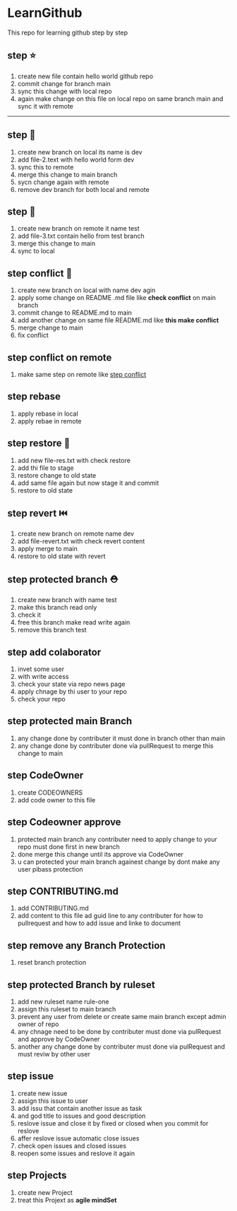 # LearnGithub
This repo for learning github step by step
## step ⭐ 
1. create new file contain hello world github repo
2. commit change for branch main
3. sync this change with local repo
4. again make change on this file on local repo on same branch main and sync it with remote
---
## step 🏃 
1. create new branch on local its name is dev
2. add file-2.text with hello world form dev
3. sync this to remote
4. merge this change to main branch
5. sycn change again with remote
6. remove dev branch for both local and remote
## step 🔽
1. create new branch on remote it name test
2. add file-3.txt contain hello from test branch
3. merge this change to main
4. sync to local
## step conflict 🎊
1. create new branch on local with name dev agin
2. apply some change on README .md file like **check conflict** on main branch
3. commit change to README.md to main
4. add another change on same file README.md like **this make conflict**
5. merge change to main
6. fix conflict
## step conflict on remote 
1. make same step on remote like [step conflict](#step-conflict-)
## step rebase 
1. apply rebase in local
2. apply rebae in remote
## step restore 🚻  
1. add new file-res.txt with check restore
2. add thi file to stage
3. restore change to old state
4. add same file again but now stage it and commit
5. restore to old state
## step revert ⏮️
1. create new branch on remote name dev
2. add file-revert.txt with check revert content
3. apply merge to main
4. restore to old state with revert
## step protected branch ⛑️
1. create new branch with name test
2. make this branch read only
3. check it
4. free this branch make read write again
5. remove this branch test
## step add colaborator 
1. invet some user
2. with write access
3. check your state via repo news page
4. apply chnage by thi user to your repo
5. check your repo
## step protected main Branch 
1. any change done by contributer it must done in branch other than main
2. any change done by contributer done via pullRequest to merge this change to main
## step CodeOwner 
1. create CODEOWNERS
2. add code owner to this file
## step Codeowner approve 
1. protected main branch any contributer need to apply change to your repo must done first in new branch
2. done merge this change until its approve via CodeOwner
3. u can protected your main branch againest change by dont make any user pibass protection
## step CONTRIBUTING.md 
1. add CONTRIBUTING.md
2. add content to this file ad guid line to any contributer for how to pullrequest and how to add issue and linke to document
## step remove any Branch Protection 
1. reset branch protection
## step protected Branch by ruleset 
1. add new ruleset name rule-one
2. assign this ruleset to main branch
3. prevent any user from delete or create same main branch except admin owner of repo
4. any chnage need to be done by contributer must done via pulRequest and approve by CodeOwner
5. another any change done by contributer must done via pulRequest and must reviw by other user
## step issue 
1. create new issue
2. assign this issue to user
3. add issu that contain another issue as task
4. and god title to issues and good description
5. reslove issue and close it by fixed or closed when you commit for reslove
6. affer reslove issue automatic close issues
7. check open issues and closed issues
8. reopen some issues and reslove it again
## step Projects
1. create new Project
2. treat this Projext as **agile mindSet**


   
